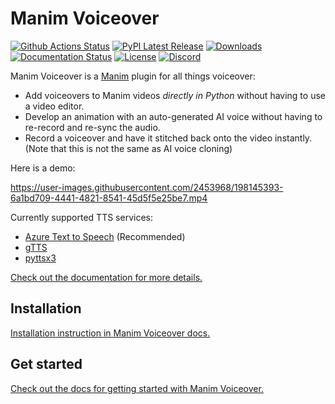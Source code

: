 # Manim Voiceover

<p>
    <a href="https://github.com/ManimCommunity/manim-voiceover/workflows/Build/badge.svg"><img src="https://github.com/ManimCommunity/manim-voiceover/workflows/Build/badge.svg" alt="Github Actions Status"></a>
    <a href="https://pypi.org/project/manim_voiceover/"><img src="https://img.shields.io/pypi/v/manim_voiceover.svg?style=flat&logo=pypi" alt="PyPI Latest Release"></a>
    <a href="https://pepy.tech/project/manim_voiceover"><img src="https://pepy.tech/badge/manim_voiceover/month?" alt="Downloads"> </a>
    <a href="https://manim_voiceover.readthedocs.io/en/latest/?badge=latest"><img src="https://readthedocs.org/projects/manim_voiceover/badge/?version=latest" alt="Documentation Status"></a>
    <a href="https://github.com/ManimCommunity/manim-voiceover/blob/main/LICENSE"><img src="https://img.shields.io/github/license/ManimCommunity/manim-voiceover.svg?color=blue" alt="License"></a>
    <a href="https://manim.community/discord"><img src="https://dcbadge.vercel.app/api/server/qY23bthHTY?style=flat" alt="Discord"></a>
</p>

Manim Voiceover is a [Manim](https://manim.community) plugin for all things voiceover:

- Add voiceovers to Manim videos _directly in Python_ without having to use a video editor.
- Develop an animation with an auto-generated AI voice without having to re-record and re-sync the audio.
- Record a voiceover and have it stitched back onto the video instantly. (Note that this is not the same as AI voice cloning)

Here is a demo:

https://user-images.githubusercontent.com/2453968/198145393-6a1bd709-4441-4821-8541-45d5f5e25be7.mp4

Currently supported TTS services:

- [Azure Text to Speech](https://azure.microsoft.com/en-us/services/cognitive-services/text-to-speech/) (Recommended)
- [gTTS](https://github.com/pndurette/gTTS/)
- [pyttsx3](https://github.com/nateshmbhat/pyttsx3)

[Check out the documentation for more details.](https://voiceover.manim.community/)

## Installation

[Installation instruction in Manim Voiceover docs.](https://voiceover.manim.community/en/latest/installation.html)

## Get started

[Check out the docs for getting started with Manim Voiceover.](https://voiceover.manim.community/en/latest/quickstart.html)

